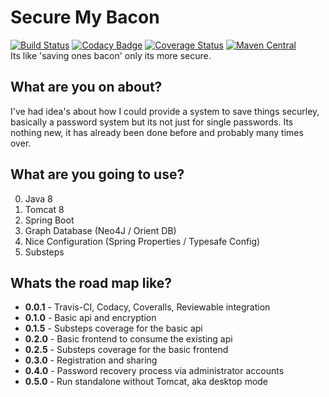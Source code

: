 Secure My Bacon
===============
[![Build Status](https://travis-ci.org/beercan1989/secure-my-bacon.svg)](https://travis-ci.org/beercan1989/secure-my-bacon)
[![Codacy Badge](https://api.codacy.com/project/badge/grade/a03b8713f2694a8f9a4af79935721760)](https://www.codacy.com/app/beercan1989/secure-my-bacon)
[![Coverage Status](https://coveralls.io/repos/beercan1989/secure-my-bacon/badge.svg?branch=master&service=github)](https://coveralls.io/github/beercan1989/secure-my-bacon?branch=master)
[![Maven Central](https://img.shields.io/maven-central/v/uk.co.baconi.secure/platform.svg)](http://search.maven.org/#search%7Cga%7C1%7Cg%3Auk.co.baconi.secure)  
Its like 'saving ones bacon' only its more secure.

What are you on about?
----------------------
I've had idea's about how I could provide a system to save things securley, basically a password system but its not just for single passwords. Its nothing new, it has already been done before and probably many times over.

What are you going to use?
--------------------------
0. Java 8
1. Tomcat 8
2. Spring Boot
3. Graph Database (Neo4J / Orient DB)
4. Nice Configuration (Spring Properties / Typesafe Config)
5. Substeps

Whats the road map like?
------------------------
* **0.0.1** - Travis-CI, Codacy, Coveralls, Reviewable integration
* **0.1.0** - Basic api and encryption
* **0.1.5** - Substeps coverage for the basic api
* **0.2.0** - Basic frontend to consume the existing api
* **0.2.5** - Substeps coverage for the basic frontend
* **0.3.0** - Registration and sharing
* **0.4.0** - Password recovery process via administrator accounts
* **0.5.0** - Run standalone without Tomcat, aka desktop mode
